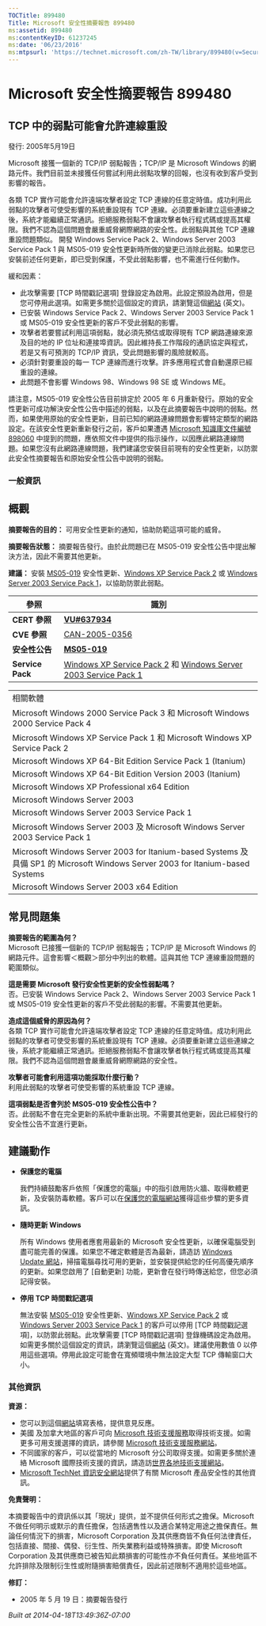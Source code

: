 ```yaml
---
TOCTitle: 899480
Title: Microsoft 安全性摘要報告 899480
ms:assetid: 899480
ms:contentKeyID: 61237245
ms:date: '06/23/2016'
ms:mtpsurl: 'https://technet.microsoft.com/zh-TW/library/899480(v=Security.10)'
---
```



Microsoft 安全性摘要報告 899480
===============================

TCP 中的弱點可能會允許連線重設
------------------------------

發行: 2005年5月19日

Microsoft 接獲一個新的 TCP/IP 弱點報告；TCP/IP 是 Microsoft Windows 的網路元件。我們目前並未接獲任何嘗試利用此弱點攻擊的回報，也沒有收到客戶受到影響的報告。

各類 TCP 實作可能會允許遠端攻擊者設定 TCP 連線的任意定時值。成功利用此弱點的攻擊者可使受影響的系統重設現有 TCP 連線。必須要重新建立這些連線之後，系統才能繼續正常通訊。拒絕服務弱點不會讓攻擊者執行程式碼或提高其權限。我們不認為這個問題會嚴重威脅網際網路的安全性。此弱點與其他 TCP 連線重設問題類似。
開發 Windows Service Pack 2、Windows Server 2003 Service Pack 1 與 MS05-019 安全性更新時所做的變更已消除此弱點。如果您已安裝前述任何更新，即已受到保護，不受此弱點影響，也不需進行任何動作。

緩和因素：

-   此攻擊需要 \[TCP 時間戳記選項\] 登錄設定為啟用。此設定預設為啟用，但是您可停用此選項。如需更多關於這個設定的資訊，請瀏覽這個[網站](http://www.microsoft.com/resources/documentation/windows/2000/server/reskit/en-us/regentry/58800.asp) (英文)。
-   已安裝 Windows Service Pack 2、Windows Server 2003 Service Pack 1 或 MS05-019 安全性更新的客戶不受此弱點的影響。
-   攻擊者若要嘗試利用這項弱點，就必須先預估或取得現有 TCP 網路連線來源及目的地的 IP 位址和連接埠資訊。因此維持長工作階段的通訊協定與程式，若是又有可預測的 TCP/IP 資訊，受此問題影響的風險就較高。
-   必須針對要重設的每一 TCP 連線而進行攻擊。許多應用程式會自動還原已經重設的連線。
-   此問題不會影響 Windows 98、Windows 98 SE 或 Windows ME。

請注意，MS05-019 安全性公告目前排定於 2005 年 6 月重新發行。原始的安全性更新可成功解決安全性公告中描述的弱點，以及在此摘要報告中說明的弱點。然而，如果使用原始的安全性更新，目前已知的網路連線問題會影響特定類型的網路設定。在該安全性更新重新發行之前，客戶如果遭遇 [Microsoft 知識庫文件編號 898060](http://support.microsoft.com/kb/898060/) 中提到的問題，應依照文件中提供的指示操作，以因應此網路連線問題。如果您沒有此網路連線問題，我們建議您安裝目前現有的安全性更新，以防禦此安全性摘要報告和原始安全性公告中說明的弱點。

### 一般資訊

概觀
----


**摘要報告的目的：** 可用安全性更新的通知，協助防範這項可能的威脅。

**摘要報告狀態：** 摘要報告發行。由於此問題已在 MS05-019 安全性公告中提出解決方法，因此不需要其他更新。

**建議：** 安裝 [MS05-019](http://www.microsoft.com/taiwan/security/bulletin/ms05-019.mspx) 安全性更新、[Windows XP Service Pack 2](http://www.microsoft.com/taiwan/windowsxp/sp2/default.mspx) 或 [Windows Server 2003 Service Pack 1](http://www.microsoft.com/taiwan/windowsserver2003/downloads/servicepacks/sp1/default.mspx)，以協助防禦此弱點。

| 參照             | 識別                                                                                                                                                                                                                       |
|------------------|----------------------------------------------------------------------------------------------------------------------------------------------------------------------------------------------------------------------------|
| **CERT 參照**    | [**VU\#637934**](http://www.kb.cert.org/vuls/id/637934)                                                                                                                                                                    |
| **CVE 參照**     | [CAN-2005-0356](http://www.cve.mitre.org/cgi-bin/cvename.cgi?name=can-2005-0356)                                                                                                                                           |
| **安全性公告**   | [**MS05-019**](http://www.microsoft.com/taiwan/security/bulletin/ms05-019.mspx)                                                                                                                                            |
| **Service Pack** | [Windows XP Service Pack 2](http://www.microsoft.com/taiwan/windowsxp/sp2/default.mspx) 和 [Windows Server 2003 Service Pack 1](http://www.microsoft.com/taiwan/windowsserver2003/downloads/servicepacks/sp1/default.mspx) |

|                                                                                                                               |
|-------------------------------------------------------------------------------------------------------------------------------|
| 相關軟體                                                                                                                      |
| Microsoft Windows 2000 Service Pack 3 和 Microsoft Windows 2000 Service Pack 4                                                |
| Microsoft Windows XP Service Pack 1 和 Microsoft Windows XP Service Pack 2                                                    |
| Microsoft Windows XP 64-Bit Edition Service Pack 1 (Itanium)                                                                  |
| Microsoft Windows XP 64-Bit Edition Version 2003 (Itanium)                                                                    |
| Microsoft Windows XP Professional x64 Edition                                                                                 |
| Microsoft Windows Server 2003                                                                                                 |
| Microsoft Windows Server 2003 Service Pack 1                                                                                  |
| Microsoft Windows Server 2003 及 Microsoft Windows Server 2003 Service Pack 1                                                 |
| Microsoft Windows Server 2003 for Itanium-based Systems 及具備 SP1 的 Microsoft Windows Server 2003 for Itanium-based Systems |
| Microsoft Windows Server 2003 x64 Edition                                                                                     |

常見問題集
----------


**摘要報告的範圍為何？**  
Microsoft 已接獲一個新的 TCP/IP 弱點報告；TCP/IP 是 Microsoft Windows 的網路元件。這會影響＜概觀＞部分中列出的軟體。這與其他 TCP 連線重設問題的範圍類似。

**這是需要 Microsoft 發行安全性更新的安全性弱點嗎？**  
否。已安裝 Windows Service Pack 2、Windows Server 2003 Service Pack 1 或 MS05-019 安全性更新的客戶不受此弱點的影響。不需要其他更新。

**造成這個威脅的原因為何？**  
各類 TCP 實作可能會允許遠端攻擊者設定 TCP 連線的任意定時值。成功利用此弱點的攻擊者可使受影響的系統重設現有 TCP 連線。必須要重新建立這些連線之後，系統才能繼續正常通訊。拒絕服務弱點不會讓攻擊者執行程式碼或提高其權限。我們不認為這個問題會嚴重威脅網際網路的安全性。

**攻擊者可能會利用這項功能採取什麼行動？**  
利用此弱點的攻擊者可使受影響的系統重設 TCP 連線。

**這項弱點是否會列於 MS05-019 安全性公告中？**  
否。此弱點不會在完全更新的系統中重新出現。不需要其他更新，因此已經發行的安全性公告不宜進行更新。

建議動作
--------


-   **保護您的電腦**

    我們持續鼓勵客戶依照「保護您的電腦」中的指引啟用防火牆、取得軟體更新，及安裝防毒軟體。客戶可以在[保護您的電腦網站](http://www.microsoft.com/taiwan/security/protect/)獲得這些步驟的更多資訊。

-   **隨時更新 Windows**

    所有 Windows 使用者應套用最新的 Microsoft 安全性更新，以確保電腦受到盡可能完善的保護。如果您不確定軟體是否為最新，請造訪 [Windows Update 網站](http://windowsupdate.microsoft.com/)，掃描電腦尋找可用的更新，並安裝提供給您的任何高優先順序的更新。如果您啟用了 \[自動更新\] 功能，更新會在發行時傳送給您，但您必須記得安裝。

-   **停用 TCP 時間戳記選項**

    無法安裝 [MS05-019](http://www.microsoft.com/taiwan/security/bulletin/ms05-019.mspx) 安全性更新、[Windows XP Service Pack 2](http://www.microsoft.com/taiwan/windowsxp/sp2/default.mspx) 或 [Windows Server 2003 Service Pack 1](http://www.microsoft.com/taiwan/windowsserver2003/downloads/servicepacks/sp1/default.mspx) 的客戶可以停用 \[TCP 時間戳記選項\]，以防禦此弱點。此攻擊需要 \[TCP 時間戳記選項\] 登錄機碼設定為啟用。如需更多關於這個設定的資訊，請瀏覽這個[網站](http://www.microsoft.com/resources/documentation/windows/2000/server/reskit/en-us/regentry/58800.asp) (英文)。建議使用數值 0 以停用這些選項。停用此設定可能會在寬頻環境中無法設定大型 TCP 傳輸窗口大小。

### 其他資訊

**資源：** 

-   您可以到這個[網站](https://support.microsoft.com/common/survey.aspx?scid=sw;en;1257&amp;showpage=1&amp;ws=technet&amp;sd=tech)填寫表格，提供意見反應。
-   美國 及加拿大地區的客戶可向 [Microsoft 技術支援服務](http://go.microsoft.com/fwlink/?linkid=21131)取得技術支援。如需更多可用支援選擇的資訊，請參閱 [Microsoft 技術支援服務網站](http://support.microsoft.com/)。
-   不同國家的客戶，可以從當地的 Microsoft 分公司取得支援。如需更多關於連絡 Microsoft 國際技術支援的資訊，請造訪[世界各地技術支援網站](http://go.microsoft.com/fwlink/?linkid=21155)。
-   [Microsoft TechNet 資訊安全網站](http://www.microsoft.com/taiwan/technet/security/default.mspx)提供了有關 Microsoft 產品安全性的其他資訊。

**免責聲明：** 

本摘要報告中的資訊係以其「現狀」提供，並不提供任何形式之擔保。Microsoft 不做任何明示或默示的責任擔保，包括適售性以及適合某特定用途之擔保責任。無論任何情況下的損害，Microsoft Corporation 及其供應商皆不負任何法律責任，包括直接、間接、偶發、衍生性、所失業務利益或特殊損害。即使 Microsoft Corporation 及其供應商已被告知此類損害的可能性亦不負任何責任。某些地區不允許排除及限制衍生性或附隨損害賠償責任，因此前述限制不適用於這些地區。

**修訂：** 

-   2005 年 5 月 19 日：摘要報告發行

*Built at 2014-04-18T13:49:36Z-07:00*
